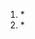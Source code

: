 <html>
 <head>
   </head>
  <body>
    <ol>
      <li>*</li>
      <li>*</li>
    </ol>
  </body>
  </html>
